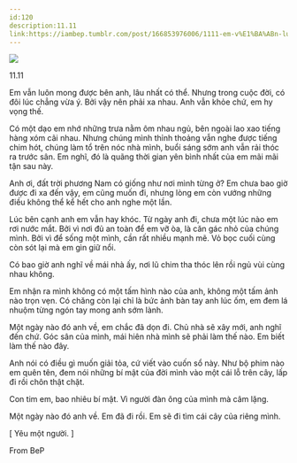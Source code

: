 ```yaml
---
id:120
description:11.11
link:https://iambep.tumblr.com/post/166853976006/1111-em-v%E1%BA%ABn-lu%C3%B4n-mong-%C4%91%C6%B0%E1%BB%A3c-b%C3%AAn-anh-l%C3%A2u-nh%E1%BA%A5t-c%C3%B3
---
```


![](https://64.media.tumblr.com/a25d9acd9e8fb5e119f5b4157771b5ba/tumblr_oyhw04KI921u3a9rjo1_1280.png)

11.11

Em vẫn luôn mong được bên anh, lâu nhất có thể. Nhưng trong cuộc đời, có
đôi lúc chẳng vừa ý. Bởi vậy nên phải xa nhau. Anh vẫn khỏe chứ, em hy vọng
thế.

Có một dạo em nhớ những trưa nằm ôm nhau ngủ, bên ngoài lao xao tiếng hàng
xóm cãi nhau. Nhưng chúng mình thỉnh thoảng vẫn nghe được tiếng chim hót,
chúng làm tổ trên nóc nhà mình, buổi sáng sớm anh vẫn rải thóc ra trước
sân. Em nghĩ, đó là quãng thời gian yên bình nhất của em mãi mãi tận sau
này.

Anh ơi, đất trời phương Nam có giống như nơi mình từng ở? Em chưa bao giờ
được đi xa đến vậy, em cũng muốn đi, nhưng lòng em còn vướng những điều
không thể kể hết cho anh nghe một lần.

Lúc bên cạnh anh em vẫn hay khóc. Từ ngày anh đi, chưa một lúc nào em rơi
nước mắt. Bởi vì nơi đủ an toàn để em vỡ òa, là căn gác nhỏ của chúng mình.
Bởi vì để sống một mình, cần rất nhiều mạnh mẽ. Vỏ bọc cuối cùng còn sót
lại mà em gìn giữ nổi.

Có bao giờ anh nghĩ về mái nhà ấy, nơi lũ chim tha thóc lên rồi ngủ vùi
cùng nhau không.

Em nhận ra mình không có một tấm hình nào của anh, không một tấm ảnh nào
trọn vẹn. Có chăng còn lại chỉ là bức ảnh bàn tay anh lúc ốm, em đem lá
nhuộm từng ngón tay mong anh sớm lành.

Một ngày nào đó anh về, em chắc đã dọn đi. Chủ nhà sẽ xây mới, anh nghĩ
đến chứ. Góc sân của mình, mái hiên nhà mình sẽ phải làm thế nào. Em biết
làm thế nào đây.

Anh nói có điều gì muốn giải tỏa, cứ viết vào cuốn sổ này. Như bộ phim nào
em quên tên, đem nói những bí mật của đời mình vào một cái lỗ trên cây,
lấp đi rồi chôn thật chặt.

Con tim em, bao nhiêu bí mật. Vì người đàn ông của mình mà câm lặng.

Một ngày nào đó anh về. Em đã đi rồi. Em sẽ đi tìm cái cây của riêng mình.

[ Yêu một người. ]

From BeP